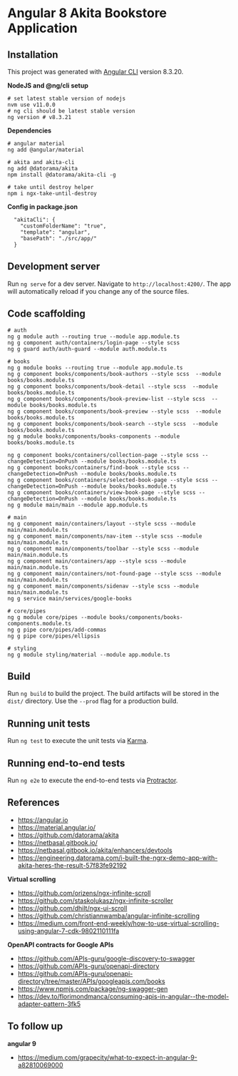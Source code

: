 # Angular 8 Akita Bookstore Application

## Installation

This project was generated with [Angular CLI](https://github.com/angular/angular-cli) version 8.3.20.

**NodeJS and @ng/cli setup**
```
# set latest stable version of nodejs
nvm use v11.0.0
# ng cli should be latest stable version
ng version # v8.3.21
```

**Dependencies**
```
# angular material
ng add @angular/material

# akita and akita-cli
ng add @datorama/akita
npm install @datorama/akita-cli -g

# take until destroy helper
npm i ngx-take-until-destroy
```

**Config in package.json**

```
  "akitaCli": {
    "customFolderName": "true",
    "template": "angular",
    "basePath": "./src/app/"
  }
```

## Development server

Run `ng serve` for a dev server. Navigate to `http://localhost:4200/`. The app will automatically reload if you change any of the source files.

## Code scaffolding

```
# auth 
ng g module auth --routing true --module app.module.ts
ng g component auth/containers/login-page --style scss
ng g guard auth/auth-guard --module auth.module.ts

# books
ng g module books --routing true --module app.module.ts
ng g component books/components/book-authors --style scss  --module books/books.module.ts
ng g component books/components/book-detail --style scss  --module books/books.module.ts
ng g component books/components/book-preview-list --style scss  --module books/books.module.ts
ng g component books/components/book-preview --style scss  --module books/books.module.ts
ng g component books/components/book-search --style scss  --module books/books.module.ts
ng g module books/components/books-components --module books/books.module.ts 

ng g component books/containers/collection-page --style scss --changeDetection=OnPush --module books/books.module.ts
ng g component books/containers/find-book --style scss --changeDetection=OnPush --module books/books.module.ts
ng g component books/containers/selected-book-page --style scss --changeDetection=OnPush --module books/books.module.ts
ng g component books/containers/view-book-page --style scss --changeDetection=OnPush --module books/books.module.ts
ng g module main/main --module app.module.ts

# main 
ng g component main/containers/layout --style scss --module main/main.module.ts
ng g component main/components/nav-item --style scss --module main/main.module.ts
ng g component main/components/toolbar --style scss --module main/main.module.ts
ng g component main/containers/app --style scss --module main/main.module.ts
ng g component main/containers/not-found-page --style scss --module main/main.module.ts
ng g component main/components/sidenav --style scss --module main/main.module.ts
ng g service main/services/google-books

# core/pipes
ng g module core/pipes --module books/components/books-components.module.ts
ng g pipe core/pipes/add-commas
ng g pipe core/pipes/ellipsis

# styling
ng g module styling/material --module app.module.ts
```

## Build

Run `ng build` to build the project. The build artifacts will be stored in the `dist/` directory. Use the `--prod` flag for a production build.

## Running unit tests

Run `ng test` to execute the unit tests via [Karma](https://karma-runner.github.io).

## Running end-to-end tests

Run `ng e2e` to execute the end-to-end tests via [Protractor](http://www.protractortest.org/).

## References
- https://angular.io
- https://material.angular.io/
- https://github.com/datorama/akita
- https://netbasal.gitbook.io/
- https://netbasal.gitbook.io/akita/enhancers/devtools
- https://engineering.datorama.com/i-built-the-ngrx-demo-app-with-akita-heres-the-result-57f83fe92192

**Virtual scrolling**
- https://github.com/orizens/ngx-infinite-scroll
- https://github.com/staskolukasz/ngx-infinite-scroller
- https://github.com/dhilt/ngx-ui-scroll
- https://github.com/christiannwamba/angular-infinite-scrolling
- https://medium.com/front-end-weekly/how-to-use-virtual-scrolling-using-angular-7-cdk-9802110111fa

**OpenAPI contracts for Google APIs**
- https://github.com/APIs-guru/google-discovery-to-swagger
- https://github.com/APIs-guru/openapi-directory
- https://github.com/APIs-guru/openapi-directory/tree/master/APIs/googleapis.com/books
- https://www.npmjs.com/package/ng-swagger-gen
- https://dev.to/florimondmanca/consuming-apis-in-angular--the-model-adapter-pattern-3fk5

## To follow up

**angular 9**
- https://medium.com/grapecity/what-to-expect-in-angular-9-a82810069000